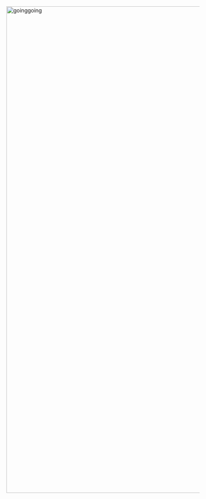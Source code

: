 <img width="1267" alt="goinggoing" src="https://github.com/banseok1216/GoingGoing/assets/114564687/8473e02a-eb28-4479-a057-30efcaac60c6">

